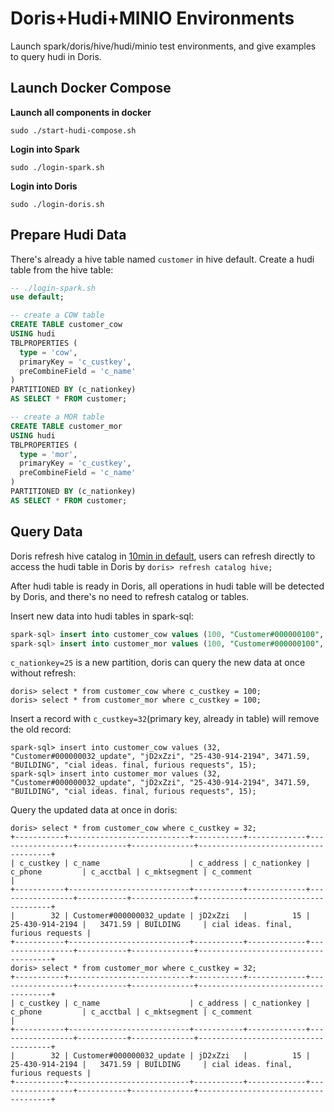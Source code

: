 # Doris+Hudi+MINIO Environments
Launch spark/doris/hive/hudi/minio test environments, and give examples to query hudi in Doris.

## Launch Docker Compose
**Launch all components in docker**
``` shell
sudo ./start-hudi-compose.sh
```
**Login into Spark**
```shell
sudo ./login-spark.sh
```
**Login into Doris**
```shell
sudo ./login-doris.sh
```

## Prepare Hudi Data
There's already a hive table named `customer` in hive default. Create a hudi table from the hive table:
``` sql
-- ./login-spark.sh
use default;

-- create a COW table
CREATE TABLE customer_cow
USING hudi
TBLPROPERTIES (
  type = 'cow',
  primaryKey = 'c_custkey',
  preCombineField = 'c_name'
)
PARTITIONED BY (c_nationkey)
AS SELECT * FROM customer;

-- create a MOR table
CREATE TABLE customer_mor
USING hudi
TBLPROPERTIES (
  type = 'mor',
  primaryKey = 'c_custkey',
  preCombineField = 'c_name'
)
PARTITIONED BY (c_nationkey)
AS SELECT * FROM customer;
```

## Query Data
Doris refresh hive catalog in [10min in default](https://doris.apache.org/docs/lakehouse/datalake-analytics/hive/#metadata-cache--refresh),
users can refresh directly to access the hudi table in Doris by `doris> refresh catalog hive;`

After hudi table is ready in Doris, all operations in hudi table will be detected by Doris, and there's no need to refresh catalog or tables.

Insert new data into hudi tables in spark-sql:
```sql
spark-sql> insert into customer_cow values (100, "Customer#000000100", "jD2xZzi", "25-430-914-2194", 3471.59, "BUILDING", "cial ideas. final, furious requests", 25);
spark-sql> insert into customer_mor values (100, "Customer#000000100", "jD2xZzi", "25-430-914-2194", 3471.59, "BUILDING", "cial ideas. final, furious requests", 25);
```
`c_nationkey=25` is a new partition, doris can query the new data at once without refresh:
```
doris> select * from customer_cow where c_custkey = 100;
doris> select * from customer_mor where c_custkey = 100;
```
Insert a record with `c_custkey=32`(primary key, already in table) will remove the old record:
```
spark-sql> insert into customer_cow values (32, "Customer#000000032_update", "jD2xZzi", "25-430-914-2194", 3471.59, "BUILDING", "cial ideas. final, furious requests", 15);
spark-sql> insert into customer_mor values (32, "Customer#000000032_update", "jD2xZzi", "25-430-914-2194", 3471.59, "BUILDING", "cial ideas. final, furious requests", 15);
```
Query the updated data at once in doris:
```
doris> select * from customer_cow where c_custkey = 32;
+-----------+---------------------------+-----------+-------------+-----------------+-----------+--------------+-------------------------------------+
| c_custkey | c_name                    | c_address | c_nationkey | c_phone         | c_acctbal | c_mktsegment | c_comment                           |
+-----------+---------------------------+-----------+-------------+-----------------+-----------+--------------+-------------------------------------+
|        32 | Customer#000000032_update | jD2xZzi   |          15 | 25-430-914-2194 |   3471.59 | BUILDING     | cial ideas. final, furious requests |
+-----------+---------------------------+-----------+-------------+-----------------+-----------+--------------+-------------------------------------+
doris> select * from customer_mor where c_custkey = 32;
+-----------+---------------------------+-----------+-------------+-----------------+-----------+--------------+-------------------------------------+
| c_custkey | c_name                    | c_address | c_nationkey | c_phone         | c_acctbal | c_mktsegment | c_comment                           |
+-----------+---------------------------+-----------+-------------+-----------------+-----------+--------------+-------------------------------------+
|        32 | Customer#000000032_update | jD2xZzi   |          15 | 25-430-914-2194 |   3471.59 | BUILDING     | cial ideas. final, furious requests |
+-----------+---------------------------+-----------+-------------+-----------------+-----------+--------------+-------------------------------------+
```







